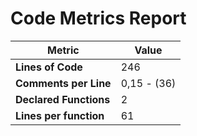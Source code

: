 # Code Metrics Report

| Metric                          | Value       |
|---------------------------------|-------------|
| **Lines of Code**               | 246         |
| **Comments per Line**           | 0,15 - (36) |
| **Declared Functions**          | 2           |
| **Lines per function**          | 61          |

